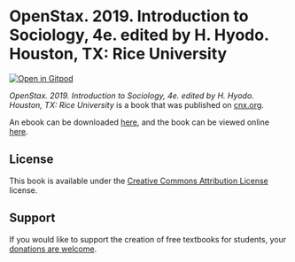 # OpenStax. 2019. Introduction to Sociology, 4e. edited by H. Hyodo. Houston, TX: Rice University

[![Open in Gitpod](https://gitpod.io/button/open-in-gitpod.svg)](https://gitpod.io/from-referrer/)

_OpenStax. 2019. Introduction to Sociology, 4e. edited by H. Hyodo. Houston, TX: Rice University_ is a book that was published on [cnx.org](https://cnx.org/).

An ebook can be downloaded [here](https://github.com/cnx-user-books/cnxbook-openstax-2019-introduction-to-sociology-4e-edited-by-h-hyodo-houston-tx-rice-university/releases/latest), and the book can be viewed online [here](https://github.com/cnx-user-books/cnxbook-openstax-2019-introduction-to-sociology-4e-edited-by-h-hyodo-houston-tx-rice-university/releases/latest).

## License
This book is available under the [Creative Commons Attribution License](./LICENSE) license.

## Support
If you would like to support the creation of free textbooks for students, your [donations are welcome](https://riceconnect.rice.edu/donation/support-openstax-banner).
